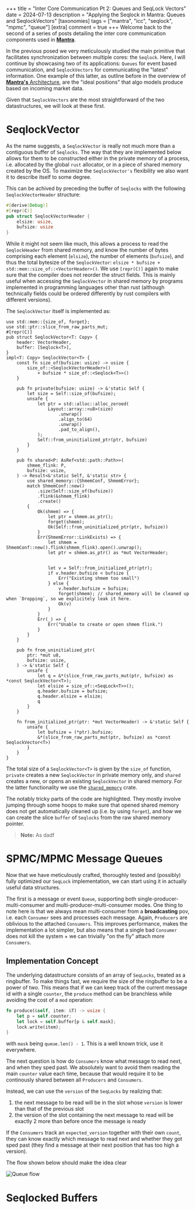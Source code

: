 +++
title = "Inter Core Communication Pt 2: Queues and SeqLock Vectors"
date = 2024-07-13
description = "Applying the Seqlock in Mantra: Queues and SeqlockVectors"
[taxonomies]
tags =  ["mantra", "icc", "seqlock", "mpmc", "queue"]
[extra]
comment = true
+++
Welcome back to the second of a series of posts detailing the inter core communication components used in [**Mantra**](@/posts/hello_world/index.md).

In the previous posed we very meticulously studied the main primitive that facilitates synchronization between multiple cores: the `Seqlock`.
Here, I will continue by showcasing two of its applications: `Queues` for event based communication, and `SeqlockVectors` for communicating the "latest" information.
One example of this latter, as outline before in the overview of [**Mantra's** Architecture](@/posts/hello_world/index.md#Architecture), are the "ideal positions" that algo models produce based on incoming market data.

Given that `SeqlockVectors` are the most straightforward of the two datastructures, we will look at these first.

# SeqlockVector

As the name suggests, a `SeqlockVector` is really not much more than a contiguous buffer of `Seqlocks`.
The way that they are implemented below allows for them to be constructed either in the private memory of a process, i.e. allocated by the global `rust` allocator, or in a piece of shared memory created by the OS.
To maximize the `SeqlockVector's` flexibility we also want it to describe itself to some degree.

This can be achived by preceding the buffer of `Seqlocks` with the following `SeqlockVectorHeader` structure:
```rust
#[derive(Debug)]
#[repr(C)]
pub struct SeqlockVectorHeader {
    elsize: usize,
    bufsize: usize
}
```
While it might not seem like much, this allows a process to read the `SeqlockHeader` from shared memory, and know the number of bytes comprising each element (`elsize`), the number of elements (`bufsize`),
and thus the total bytesize of the `SeqlockVector`: `elsize * bufsize + std::mem::size_of::<VectorHeader>()`. We use `[repr(C)]` again to make sure that the compiler does not reorder the struct fields.
This is mainly useful when accessing the `SeqlockVector` in shared memory by programs implemented in programming languages other than rust (although technically fields could be ordered differently by rust compilers with different versions).

The `SeqlockVector` itself is implemented as:
```rust,linenos, hl_lines= 40 53 68 79
use std::mem::{size_of, forget};
use std::ptr::slice_from_raw_parts_mut;
#[repr(C)]
pub struct SeqlockVector<T: Copy> {
    header: VectorHeader,
    buffer: [Seqlock<T>],
}
impl<T: Copy> SeqlockVector<T> {
    const fn size_of(bufsize: usize) -> usize {
        size_of::<SeqlockVectorHeader>()
            + bufsize * size_of::<Seqlock<T>>()
    }

    pub fn private(bufsize: usize) -> &'static Self {
        let size = Self::size_of(bufsize);
        unsafe {
            let ptr = std::alloc::alloc_zeroed(
                Layout::array::<u8>(size)
                    .unwrap()
                    .align_to(64)
                    .unwrap()
                    .pad_to_align(),
            );
            Self::from_uninitialized_ptr(ptr, bufsize)
        }
    }

    pub fn shared<P: AsRef<std::path::Path>>(
        shmem_flink: P,
        bufsize: usize,
    ) -> Result<&'static Self, &'static str> {
        use shared_memory::{ShmemConf, ShmemError};
        match ShmemConf::new()
            .size(Self::size_of(bufsize))
            .flink(&shmem_flink)
            .create()
        {
            Ok(shmem) => {
                let ptr = shmem.as_ptr();
                forget(shmem);
                Ok(Self::from_uninitialized_ptr(ptr, bufsize))
            }
            Err(ShmemError::LinkExists) => {
                let shmem = ShmemConf::new().flink(shmem_flink).open().unwrap();
                let ptr = shmem.as_ptr() as *mut VectorHeader;


                let v = Self::from_initialized_ptr(ptr);
                if v.header.bufsize < bufsize {
                    Err("Existing shmem too small")
                } else {
                    v.header.bufsize = bufsize;
                    forget(shmem); // shared_memory will be cleaned up when `Dropping`, so we explicitely leak it here.
                    Ok(v)
                }
            }
            Err(_) => {
                Err("Unable to create or open shmem flink.")
            }
        }
    }

    pub fn from_uninitialized_ptr(
        ptr: *mut u8,
        bufsize: usize,
    ) -> &'static Self {
        unsafe {
            let q = &*(slice_from_raw_parts_mut(ptr, bufsize) as *const SeqlockVector<T>);
            let elsize = size_of::<SeqLock<T>>();
            q.header.bufsize = bufsize;
            q.header.elsize = elsize;
            q
        }
    }

    fn from_initialized_ptr(ptr: *mut VectorHeader) -> &'static Self {
        unsafe {
            let bufsize = (*ptr).bufsize;
            &*(slice_from_raw_parts_mut(ptr, bufsize) as *const SeqlockVector<T>)
        }
    }
}
```
The total size of a `SeqlockVector<T>` is given by the `size_of` function, `private` creates a new `SeqlockVector` in private memory only, and `shared` creates a new, or opens an existing `SeqlockVector` in shared memory.
For the latter functionality we use the [`shared_memory`](https://docs.rs/shared_memory/latest/shared_memory/) crate.

The notably tricky parts of the code are highlighted. They mostly involve jumping through some hoops to make sure that opened shared memory does not get automatically cleaned up (i.e. by using `forget`), and how we can create the slice `buffer` of `Seqlocks` from the raw shared memory pointer.

> **Note:**
> As dadf

# SPMC/MPMC Message Queues
Now that we have meticulously crafted, thoroughly tested and (possibly) fully optimized our `SeqLock` implementation, we can start using it in actually useful data structures.

The first is a message or event `Queue`, supporting both single-producer-multi-consumer and multi-producer-multi-consumer modes.
One thing to note here is that we always mean multi-consumer from a **broadcasting** pov, i.e. each `Consumer` sees and processes each message.
Again, `Producers` are oblivious to the attached `Consumers`. This improves performance, makes the implementation a lot simpler, but also means that a single bad `Consumer` does not kill the system + we can trivially "on the fly" attach more `Consumers`.

## Implementation Concept
The underlying datastructure consists of an array of `SeqLocks`, treated as a ringbuffer.
To make things fast, we require the size of the ringbuffer to be a power of two. This means that if we can keep track of the current message id with a single `counter`, the `produce` method can be branchless while avoiding the cost of a `mod` operation:

```rust
fn produce(&self, item: &T) -> usize {
    let p = self.counter;
    let lock = self.buffer[p & self.mask];
    lock.write(item);
}
```
with `mask` being `queue.len() - 1`. This is a well known trick, use it everywhere.

The next question is how do `Consumers` know what message to read next, and when they sped past.
We absolutely want to avoid them reading the main `counter` value each time, because that would require it to be continously shared
between all `Producers` and `Consumers`.

Instead, we can use the `version` of the `SeqLocks` by realizing that:
1. the next message to be read will be in the slot whose `version` is lower than that of the previous slot
2. the version of the slot containing the next message to read will be exactly 2 more than before once the message is ready

If the `Consumers` track an `expected_version` together with their own `count`, they can know exactly which message to read next and
whether they got sped past (they find a message at their next position that has too high a version).

The flow shown below should make the idea clear 

![](Queue.svg#noborder "Queue flow")



# Seqlocked Buffers
